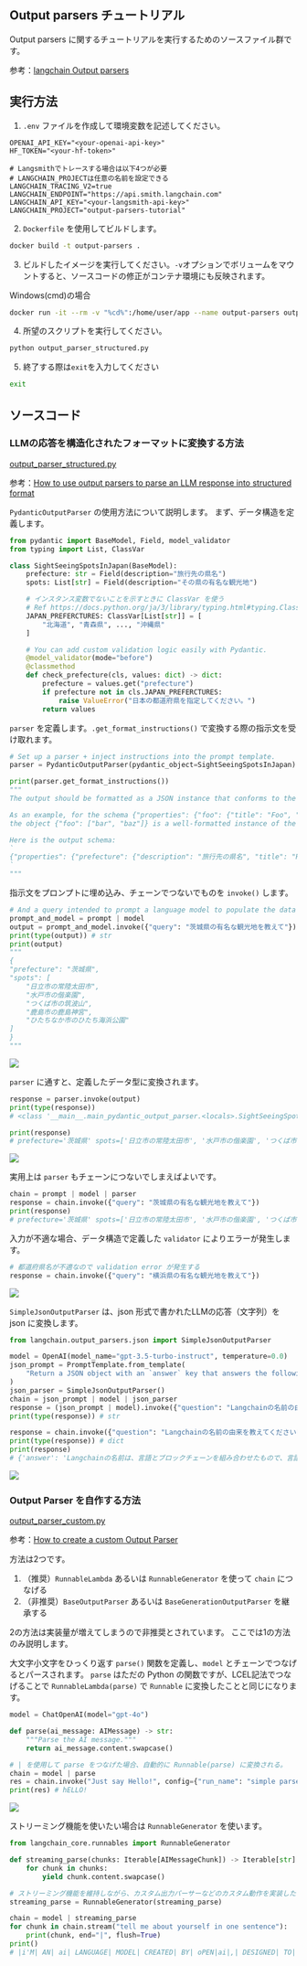 ## Output parsers チュートリアル

Output parsers に関するチュートリアルを実行するためのソースファイル群です。

参考：[langchain Output parsers](https://python.langchain.com/docs/how_to/#output-parsers)

## 実行方法

1. `.env` ファイルを作成して環境変数を記述してください。

```
OPENAI_API_KEY="<your-openai-api-key>"
HF_TOKEN="<your-hf-token>"

# Langsmithでトレースする場合は以下4つが必要
# LANGCHAIN_PROJECTは任意の名前を設定できる
LANGCHAIN_TRACING_V2=true
LANGCHAIN_ENDPOINT="https://api.smith.langchain.com"
LANGCHAIN_API_KEY="<your-langsmith-api-key>"
LANGCHAIN_PROJECT="output-parsers-tutorial"
```

2. `Dockerfile` を使用してビルドします。

```bash
docker build -t output-parsers .
```

3. ビルドしたイメージを実行してください。`-v`オプションでボリュームをマウントすると、ソースコードの修正がコンテナ環境にも反映されます。

Windows(cmd)の場合
```bash
docker run -it --rm -v "%cd%":/home/user/app --name output-parsers output-parsers /bin/bash
```

4. 所望のスクリプトを実行してください。

```bash
python output_parser_structured.py
```

5. 終了する際は`exit`を入力してください

```bash
exit
```

## ソースコード

### LLMの応答を構造化されたフォーマットに変換する方法

[output_parser_structured.py](output_parser_structured.py)

参考：[How to use output parsers to parse an LLM response into structured format](https://python.langchain.com/docs/how_to/output_parser_structured/)

`PydanticOutputParser` の使用方法について説明します。
まず、データ構造を定義します。

```python
from pydantic import BaseModel, Field, model_validator
from typing import List, ClassVar

class SightSeeingSpotsInJapan(BaseModel):
    prefecture: str = Field(description="旅行先の県名")
    spots: List[str] = Field(description="その県の有名な観光地")

    # インスタンス変数でないことを示すときに ClassVar を使う
    # Ref https://docs.python.org/ja/3/library/typing.html#typing.ClassVar
    JAPAN_PREFERCTURES: ClassVar[List[str]] = [
        "北海道", "青森県", ..., "沖縄県"
    ]

    # You can add custom validation logic easily with Pydantic.
    @model_validator(mode="before")
    @classmethod
    def check_prefecture(cls, values: dict) -> dict:
        prefecture = values.get("prefecture")
        if prefecture not in cls.JAPAN_PREFERCTURES:
            raise ValueError("日本の都道府県を指定してください。")
        return values
```

`parser` を定義します。`.get_format_instructions()` で変換する際の指示文を受け取れます。

```python
# Set up a parser + inject instructions into the prompt template.
parser = PydanticOutputParser(pydantic_object=SightSeeingSpotsInJapan)

print(parser.get_format_instructions())
"""
The output should be formatted as a JSON instance that conforms to the JSON schema below.

As an example, for the schema {"properties": {"foo": {"title": "Foo", "description": "a list of strings", "type": "array", "items": {"type": "string"}}}, "required": ["foo"]}
the object {"foo": ["bar", "baz"]} is a well-formatted instance of the schema. The object {"properties": {"foo": ["bar", "baz"]}} is not well-formatted.

Here is the output schema:
`
{"properties": {"prefecture": {"description": "旅行先の県名", "title": "Prefecture", "type": "string"}, "spots": {"description": "その県の有名な観光地", "items": {"type": "string"}, "title": "Spots", "type": "array"}}, "required": ["prefecture", "spots"]}
`
"""
```

指示文をプロンプトに埋め込み、チェーンでつないでものを `invoke()` します。

```python
# And a query intended to prompt a language model to populate the data structure.
prompt_and_model = prompt | model
output = prompt_and_model.invoke({"query": "茨城県の有名な観光地を教えて"})
print(type(output)) # str
print(output)
"""
{
"prefecture": "茨城県",
"spots": [
    "日立市の常陸太田市",
    "水戸市の偕楽園",
    "つくば市の筑波山",
    "鹿島市の鹿島神宮",
    "ひたちなか市のひたち海浜公園"
]
}
"""
```

![](img/output_parser_structured_openai_completion_without_parser.png)

`parser` に通すと、定義したデータ型に変換されます。

```python
response = parser.invoke(output)
print(type(response))
# <class '__main__.main_pydantic_output_parser.<locals>.SightSeeingSpotsInJapan'>

print(response)
# prefecture='茨城県' spots=['日立市の常陸太田市', '水戸市の偕楽園', 'つくば市の筑波山', '鹿島市の鹿島神宮', 'ひたちなか市のひたち海浜公園']
```

![](img/output_parser_structured_invoke_pydantic_output_parser.png)

実用上は `parser` もチェーンにつないでしまえばよいです。

```python
chain = prompt | model | parser
response = chain.invoke({"query": "茨城県の有名な観光地を教えて"})
print(response)
# prefecture='茨城県' spots=['日立市の常陸太田市', '水戸市の偕楽園', 'つくば市の筑波山', '鹿島市の鹿島神宮', 'ひたちなか市のひたち海浜公園']
```

入力が不適な場合、データ構造で定義した `validator` によりエラーが発生します。
```python
# 都道府県名が不適なので validation error が発生する
response = chain.invoke({"query": "横浜県の有名な観光地を教えて"})
```

![](img/output_parser_structured_output_parser_exception.png)

`SimpleJsonOutputParser` は、json 形式で書かれたLLMの応答（文字列）を json に変換します。

```python
from langchain.output_parsers.json import SimpleJsonOutputParser

model = OpenAI(model_name="gpt-3.5-turbo-instruct", temperature=0.0)
json_prompt = PromptTemplate.from_template(
    "Return a JSON object with an `answer` key that answers the following question: {question}"
)
json_parser = SimpleJsonOutputParser()
chain = json_prompt | model | json_parser
response = (json_prompt | model).invoke({"question": "Langchainの名前の由来を教えてください"})
print(type(response)) # str

response = chain.invoke({"question": "Langchainの名前の由来を教えてください"})
print(type(response)) # dict
print(response)
# {'answer': 'Langchainの名前は、言語とブロックチェーンを組み合わせたもので、言語の壁を超えてコミュニケーションを 可能にすることを目的としています。'}
```

![](img/output_parser_structured_simple_json_output_parser.png)

### Output Parser を自作する方法

[output_parser_custom.py](output_parser_custom.py)

参考：[How to create a custom Output Parser](https://python.langchain.com/docs/how_to/output_parser_custom/)

方法は2つです。

1. （推奨）`RunnableLambda` あるいは `RunnableGenerator` を使って `chain` につなげる
2. （非推奨）`BaseOutputParser` あるいは `BaseGenerationOutputParser` を継承する

2の方法は実装量が増えてしまうので非推奨とされています。
ここでは1の方法のみ説明します。

大文字小文字をひっくり返す `parse()` 関数を定義し、`model` とチェーンでつなげるとパースされます。
`parse` はただの Python の関数ですが、LCEL記法でつなげることで `RunnableLambda(parse)` で `Runnable` に変換したことと同じになります。

```python
model = ChatOpenAI(model="gpt-4o")

def parse(ai_message: AIMessage) -> str:
    """Parse the AI message."""
    return ai_message.content.swapcase()

# | を使用して parse をつなげた場合、自動的に Runnable(parse) に変換される。
chain = model | parse
res = chain.invoke("Just say Hello!", config={"run_name": "simple parse"})
print(res) # hELLO!
```

![](img/output_parser_custom_simple_parse.png)

ストリーミング機能を使いたい場合は `RunnableGenerator` を使います。

```python
from langchain_core.runnables import RunnableGenerator

def streaming_parse(chunks: Iterable[AIMessageChunk]) -> Iterable[str]:
    for chunk in chunks:
        yield chunk.content.swapcase()

# ストリーミング機能を維持しながら、カスタム出力パーサーなどのカスタム動作を実装したいときは RunnableGenerator を使う
streaming_parse = RunnableGenerator(streaming_parse)

chain = model | streaming_parse
for chunk in chain.stream("tell me about yourself in one sentence"):
    print(chunk, end="|", flush=True)
print()
# |i'M| AN| ai| LANGUAGE| MODEL| CREATED| BY| oPEN|ai|,| DESIGNED| TO| ASSIST| AND| PROVIDE| INFORMATION| ON| A| WIDE| RANGE| OF| TOPICS|.||
```
